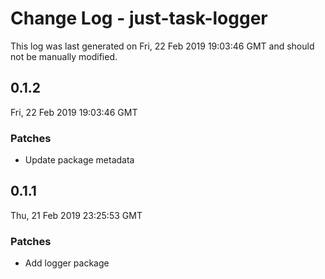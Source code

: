 # Change Log - just-task-logger

This log was last generated on Fri, 22 Feb 2019 19:03:46 GMT and should not be manually modified.

## 0.1.2
Fri, 22 Feb 2019 19:03:46 GMT

### Patches

- Update package metadata

## 0.1.1
Thu, 21 Feb 2019 23:25:53 GMT

### Patches

- Add logger package

